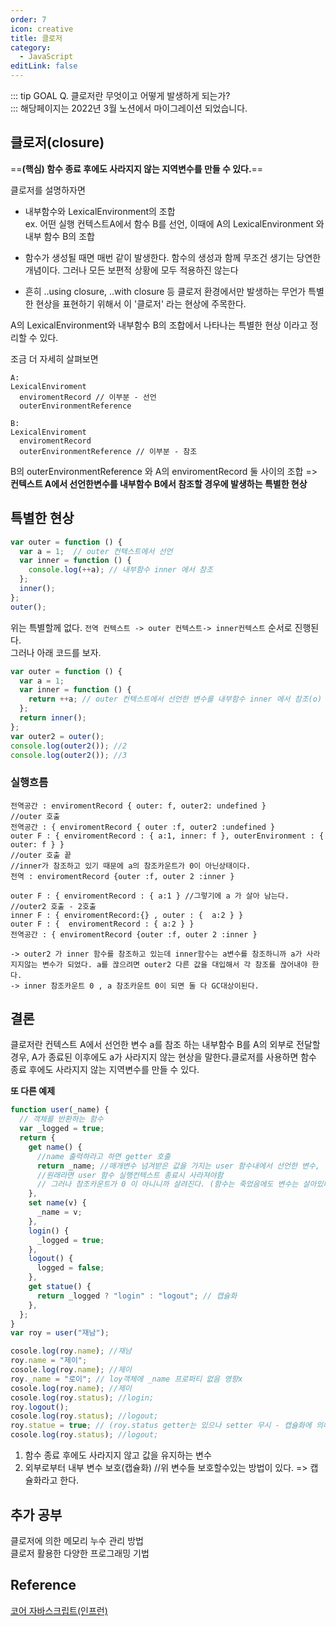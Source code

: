 ```yaml
---
order: 7
icon: creative
title: 클로저
category:
  - JavaScript
editLink: false
---
```


::: tip GOAL
Q. 클로저란 무엇이고 어떻게 발생하게 되는가?  
:::
해당페이지는 2022년 3월 노션에서 마이그레이션 되었습니다.

## 클로저(closure)

==**(핵심) 함수 종료 후에도 사라지지 않는 지역변수를 만들 수 있다.**==

클로저를 설명하자면

- 내부함수와 LexicalEnvironment의 조합  
  ex. 어떤 실행 컨텍스트A에서 함수 B를 선언, 이때에 A의 LexicalEnvironment 와 내부 함수 B의 조합

- 함수가 생성될 때면 매번 같이 발생한다. 함수의 생성과 함께 무조건 생기는 당연한 개념이다. 그러나 모든 보편적 상황에 모두 적용하진 않는다

- 흔히 ..using closure, ..with closure 등 클로저 환경에서만 발생하는 무언가 특별한 현상을 표현하기 위해서 이 '클로저' 라는 현상에 주목한다.

A의 LexicalEnvironment와 내부함수 B의 조합에서 나타나는 특별한 현상 이라고 정리할 수 있다.

조금 더 자세히 살펴보면

```
A:
LexicalEnviroment
  enviromentRecord // 이부분 - 선언
  outerEnvironmentReference

B:
LexicalEnviroment
  enviromentRecord
  outerEnvironmentReference // 이부분 - 참조
```

B의 outerEnvironmentReference 와 A의 enviromentRecord 둘 사이의 조합 =>
**컨텍스트 A에서 선언한변수를 내부함수 B에서 참조할 경우에 발생하는 특별한 현상**

## 특별한 현상

```js
var outer = function () {
  var a = 1;  // outer 컨텍스트에서 선언
  var inner = function () {
    console.log(++a); // 내부함수 inner 에서 참조
  };
  inner();
};
outer();
```

위는 특별할께 없다.
`전역 컨텍스트 -> outer 컨텍스트-> inner컨텍스트` 순서로 진행된다.  
그러나 아래 코드를 보자.

```js
var outer = function () {
  var a = 1;
  var inner = function () {
    return ++a; // outer 컨텍스트에서 선언한 변수를 내부함수 inner 에서 참조(o)
  };
  return inner();
};
var outer2 = outer();
console.log(outer2()); //2
console.log(outer2()); //3
```

### 실행흐름

```
전역공간 : enviromentRecord { outer: f, outer2: undefined }
//outer 호출
전역공간 : { enviromentRecord { outer :f, outer2 :undefined }
outer F : { enviromentRecord : { a:1, inner: f }, outerEnvironment : { outer: f } }
//outer 호출 끝
//inner가 참조하고 있기 때문에 a의 참조카운트가 0이 아닌상태이다.
전역 : enviromentRecord {outer :f, outer 2 :inner } 

outer F : { enviromentRecord : { a:1 } //그렇기에 a 가 살아 남는다.
//outer2 호출 - 2호출
inner F : { enviromentRecord:{} , outer : {  a:2 } } 
outer F : {  enviromentRecord : { a:2 } } 
전역공간 : { enviromentRecord {outer :f, outer 2 :inner } 

-> outer2 가 inner 함수를 참조하고 있는데 inner함수는 a변수를 참조하니까 a가 사라지지않는 변수가 되었다. a를 끊으려면 outer2 다른 값을 대입해서 각 참조를 끊어내야 한다.
-> inner 참조카운트 0 , a 참조카운트 0이 되면 둘 다 GC대상이된다.
```


## 결론

클로저란 컨텍스트 A에서 선언한 변수 a를 참조 하는 내부함수 B를 A의 외부로 전달할 경우, A가 종료된 이후에도 a가 사라지지 않는 현상을 말한다.클로저를 사용하면 함수 종료 후에도 사라지지 않는 지역변수를 만들 수 있다.


**또 다른 예제**
```javascript
function user(_name) {
  // 객체를 반환하는 함수
  var _logged = true;
  return {
    get name() {
      //name 출력하라고 하면 getter 호출
      return _name; //매개변수 넘겨받은 값을 가지는 user 함수내에서 선언한 변수,
      //원래라면 user 함수 실행컨텍스트 종료시 사라져야함
      // 그러나 참조카운트가 0 이 아니니까 살려진다. (함수는 죽었음에도 변수는 살아있다)
    },
    set name(v) {
      _name = v;
    },
    login() {
      _logged = true;
    },
    logout() {
      logged = false;
    },
    get statue() {
      return _logged ? "login" : "logout"; // 캡슐화
    },
  };
}
var roy = user("재남");

cosole.log(roy.name); //재남
roy.name = "제이";
cosole.log(roy.name); //제이
roy._name = "로이"; // loy객체에 _name 프로퍼티 없음 영향x
cosole.log(roy.name); //제이
cosole.log(roy.status); //login;
roy.logout();
cosole.log(roy.status); //logout;
roy.statue = true; // (roy.status getter는 있으나 setter 무시 - 캡슐화에 의해서
cosole.log(roy.status); //logout;
```

1. 함수 종료 후에도 사라지지 않고 값을 유지하는 변수
2. 외부로부터 내부 변수 보호(캡슐화) //위 변수들 보호할수있는 방법이 있다. => 캡슐화라고 한다.


## 추가 공부

클로저에 의한 메모리 누수 관리 방법  
클로저 활용한 다양한 프로그래밍 기법

## Reference

[코어 자바스크립트(인프런)](https://www.inflearn.com/course/%ED%95%B5%EC%8B%AC%EA%B0%9C%EB%85%90-javascript-flow/dashboard)
